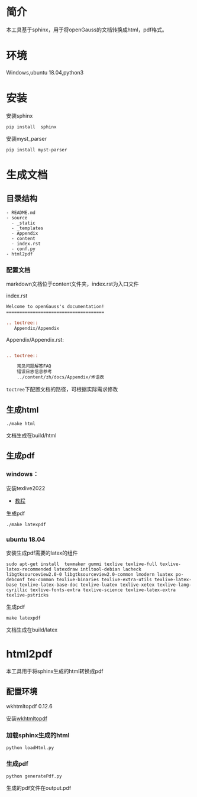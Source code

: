 # 简介

本工具基于sphinx，用于将openGauss的文档转换成html，pdf格式。

# 环境

Windows,ubuntu 18.04,python3

# 安装

安装sphinx

```
pip install  sphinx
```

安装myst_parser

```
pip install myst-parser
```
# 生成文档

## 目录结构

```
- README.md
- source
  - _static
  - _templates
  - Appendix
  - content
  - index.rst
  - conf.py
- html2pdf
```

### 配置文档
markdown文档位于content文件夹，index.rst为入口文件

index.rst
```rst
Welcome to openGauss's documentation!
=====================================

.. toctree::
   Appendix/Appendix
```

Appendix/Appendix.rst:
```rst

.. toctree::

    常见问题解答FAQ
    错误日志信息参考
    ../content/zh/docs/Appendix/术语表
```

`toctree`下配置文档的路径，可根据实际需求修改
## 生成html
```
./make html
```
文档生成在build/html

## 生成pdf

### windows：

安装texlive2022
- [教程](https://zhuanlan.zhihu.com/p/493412905)

生成pdf
```
./make latexpdf
```
### ubuntu 18.04

安装生成pdf需要的latex的组件
```
sudo apt-get install  texmaker gummi texlive texlive-full texlive-latex-recommended latexdraw intltool-debian lacheck libgtksourceview2.0-0 libgtksourceview2.0-common lmodern luatex po-debconf tex-common texlive-binaries texlive-extra-utils texlive-latex-base texlive-latex-base-doc texlive-luatex texlive-xetex texlive-lang-cyrillic texlive-fonts-extra texlive-science texlive-latex-extra texlive-pstricks
```
生成pdf
```
make latexpdf
```

文档生成在build/latex


# html2pdf

本工具用于将sphinx生成的html转换成pdf

## 配置环境

wkhtmltopdf 0.12.6

安装[wkhtmltopdf](https://wkhtmltopdf.org/)

### 加载sphinx生成的html
```
python loadHtml.py
```
### 生成pdf
```
python generatePdf.py
```

生成的pdf文件在output.pdf

